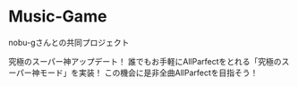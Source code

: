 # Music-Game

nobu-gさんとの共同プロジェクト

究極のスーパー神アップデート！
誰でもお手軽にAllParfectをとれる「究極のスーパー神モード」を実装！
この機会に是非全曲AllParfectを目指そう！
